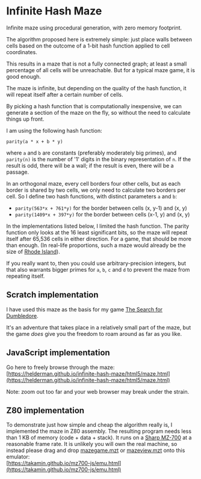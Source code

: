 # Infinite Hash Maze
Infinite maze using procedural generation, with zero memory footprint.

The algorithm proposed here is extremely simple:
just place walls between cells based on the outcome of a 1-bit hash function
applied to cell coordinates.

This results in a maze that is not a fully connected graph;
at least a small percentage of all cells will be unreachable.
But for a typical maze game, it is good enough.

The maze is infinite,
but depending on the quality of the hash function,
it will repeat itself after a certain number of cells.

By picking a hash function that is computationally inexpensive,
we can generate a section of the maze on the fly,
so without the need to calculate things up front.

I am using the following hash function:

```
parity(a * x + b * y)
```

where `a` and `b` are constants (preferably moderately big primes), and
`parity(n)` is the number of '1' digits in the binary representation of `n`.
If the result is odd, there will be a wall;
if the result is even, there will be a passage.

In an orthogonal maze, every cell borders four other cells,
but as each border is shared by two cells,
we only need to calculate two borders per cell.
So I define two hash functions, with distinct parameters `a` and `b`:

- `parity(563*x + 761*y)` for the border between cells (x, y-1) and (x, y)
- `parity(1409*x + 397*y)` for the border between cells (x-1, y) and (x, y)

In the implementations listed below, I limited the hash function.
The parity function only looks at the 16 least significant bits,
so the maze will repeat itself after 65,536 cells in either direction.
For a game, that should be more than enough.
(In real-life proportions, such a maze would already be the size of
[Rhode Island](https://en.wikipedia.org/wiki/Rhode_Island)).

If you really want to, then you could use arbitrary-precision integers,
but that also warrants bigger primes for `a`, `b`, `c` and `d`
to prevent the maze from repeating itself.

## Scratch implementation

I have used this maze as the basis for my game
[The Search for Dumbledore](https://scratch.mit.edu/projects/224252447/).

It's an adventure that takes place in a relatively small part of the maze,
but the game _does_ give you the freedom to roam around as far as you like.

## JavaScript implementation

Go here to freely browse through the maze:   
[https://helderman.github.io/infinite-hash-maze/html5/maze.html](https://helderman.github.io/infinite-hash-maze/html5/maze.html)

Note: zoom out too far and your web browser may break under the strain.

## Z80 implementation

To demonstrate just how simple and cheap the algorithm really is,
I implemented the maze in Z80 assembly.
The resulting program needs less than 1 KB of memory (code + data + stack).
It runs on a [Sharp MZ-700](https://commons.wikimedia.org/wiki/File:Sharp_MZ-700.jpg)
at a reasonable frame rate.
It is unlikely you will own the real machine,
so instead please drag and drop
[mazegame.mzt](https://helderman.github.io/infinite-hash-maze/z80/mazegame.mzt)
or
[mazeview.mzt](https://helderman.github.io/infinite-hash-maze/z80/mazeview.mzt)
onto this emulator:   
[https://takamin.github.io/mz700-js/emu.html](https://takamin.github.io/mz700-js/emu.html)
